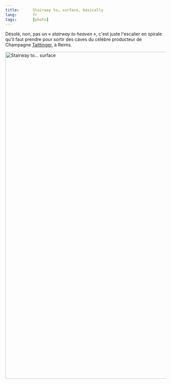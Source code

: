 ```yaml
---
title:      Stairway to… surface, basically
lang:       fr
tags:       [photo]
---
```


Désolé, non, pas un « *stairway to heaven* », c'est juste l'escalier en spirale qu'il faut prendre pour sortir des caves du célèbre producteur de Champagne [Taittinger](http://www.taittinger.fr/), à Reims.

<a data-flickr-embed="true"  href="https://www.flickr.com/photos/nicolas-hoizey/2574212677" title="Stairway to… surface"><img src="https://farm4.staticflickr.com/3021/2574212677_980d81b502_b.jpg" width="1024" height="1024" alt="Stairway to… surface"></a><script async src="//embedr.flickr.com/assets/client-code.js" charset="utf-8"></script>
